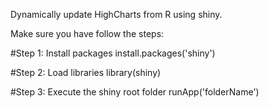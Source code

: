 
Dynamically update HighCharts from R using shiny.

Make sure you have follow the steps:

#Step 1: Install packages
install.packages('shiny')

#Step 2: Load libraries
library(shiny)

#Step 3: Execute the shiny root folder
runApp('folderName')
